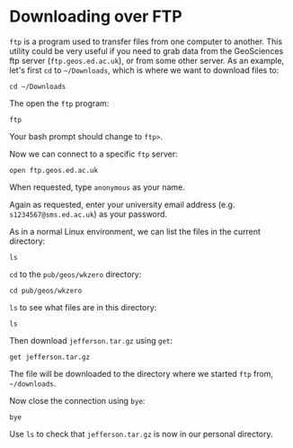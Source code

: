 # Downloading over FTP

`ftp` is a program used to transfer files from one computer to another. This utility could be very useful if you need to grab data from the GeoSciences ftp server \(`ftp.geos.ed.ac.uk`\), or from some other server. As an example, let's first `cd` to `~/Downloads`, which is where we want to download files to:

```text
cd ~/Downloads
```

The open the `ftp` program:

```text
ftp
```

Your bash prompt should change to `ftp>`.

Now we can connect to a specific `ftp` server:

```text
open ftp.geos.ed.ac.uk
```

When requested, type `anonymous` as your name.

Again as requested, enter your university email address \(e.g. `s1234567@sms.ed.ac.uk`\) as your password.

As in a normal Linux environment, we can list the files in the current directory:

```text
ls
```

`cd` to the `pub/geos/wkzero` directory:

```text
cd pub/geos/wkzero
```

`ls` to see what files are in this directory:

```text
ls
```

Then download `jefferson.tar.gz` using `get`:

```text
get jefferson.tar.gz
```

The file will be downloaded to the directory where we started `ftp` from, `~/downloads`.

Now close the connection using `bye`:

```text
bye
```

Use `ls` to check that `jefferson.tar.gz` is now in our personal directory.

